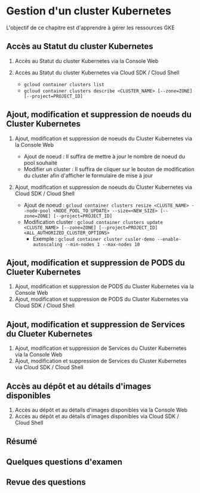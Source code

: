 # Gestion d'un cluster Kubernetes

L'objectif de ce chapitre est d'apprendre à gérer les ressources GKE

## Accès au Statut du cluster Kubernetes

1. Accès au Statut du cluster Kubernetes via la Console Web
2. Accès au Statut du cluster Kubernetes via Cloud SDK / Cloud Shell

    * `gcloud container clusters list`
    * `gcloud container clusters describe <CLUSTER_NAME> [--zone=ZONE] [--project=PROJECT_ID]`

## Ajout, modification et suppression de noeuds du Cluster Kubernetes

1. Ajout, modification et suppression de noeuds du Cluster Kubernetes via la Console Web
    
    * Ajout de noeud :  Il suffira de mettre à jour le nombre de noeud du pool souhaité
    * Modifier un cluster : Il suffira de cliquer sur le bouton de modification du cluster afin d'afficher le formulaire de mise à jour

2. Ajout, modification et suppression de noeuds du Cluster Kubernetes via Cloud SDK / Cloud Shell

    * Ajout de noeud : `gcloud container clusters resize <CLUSTE_NAME> --node-pool <NODE_POOL_TO_UPDATE> --size=<NEW_SIZE> [--zone=ZONE] [--project=PROJECT_ID]`
    * Modification cluster : `gcloud container clusters update <CLUSTE_NAME> [--zone=ZONE] [--project=PROJECT_ID] <ALL_AUTHORIZED_CLUSTER_OPTIONS>`
        * Exemple : `gcloud container cluster cusler-demo --enable-autoscaling --min-nodes 1 --max-nodes 10`

## Ajout, modification et suppression de PODS du Clueter Kubernetes

1. Ajout, modification et suppression de PODS du Cluster Kubernetes via la Console Web
2. Ajout, modification et suppression de PODS du Cluster Kubernetes via Cloud SDK / Cloud Shell

## Ajout, modification et suppression de Services du Clueter Kubernetes

1. Ajout, modification et suppression de Services du Cluster Kubernetes via la Console Web
2. Ajout, modification et suppression de Services du Cluster Kubernetes via Cloud SDK / Cloud Shell

## Accès au dépôt et au détails d'images disponibles

1. Accès au dépôt et au détails d'images disponibles via la Console Web
2. Accès au dépôt et au détails d'images disponibles via Cloud SDK / Cloud Shell

## Résumé

## Quelques questions d'examen

## Revue des questions
